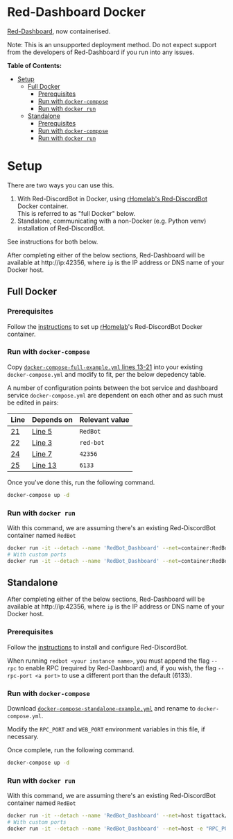 # Red-Dashboard Docker

[Red-Dashboard](https://github.com/Cog-Creators/Red-Dashboard), now containerised.

Note: This is an unsupported deployment method. Do not expect support from the developers of Red-Dashboard if you run into any issues.

**Table of Contents:**

- [Setup](#setup)
  - [Full Docker](#full-docker)
    - [Prerequisites](#prerequisites)
    - [Run with `docker-compose`](#run-with-docker-compose)
    - [Run with `docker run`](#run-with-docker-run)
  - [Standalone](#standalone)
    - [Prerequisites](#prerequisites-1)
    - [Run with `docker-compose`](#run-with-docker-compose-1)
    - [Run with `docker run`](#run-with-docker-run-1)

# Setup

There are two ways you can use this.

1. With Red-DiscordBot in Docker, using [rHomelab's Red-DiscordBot](https://hub.docker.com/r/rhomelab/red-discordbot) Docker container.  
  This is referred to as "full Docker" below.
2. Standalone, communicating with a non-Docker (e.g. Python venv) installation of Red-DiscordBot.

See instructions for both below.

After completing either of the below sections, Red-Dashboard will be available at http://ip:42356, where `ip` is the IP address or DNS name of your Docker host.

## Full Docker

### Prerequisites

Follow the [instructions](https://github.com/rHomelab/Red-DiscordBot-Docker#setup) to set up [rHomelab](https://github.com/rHomelab)'s Red-DiscordBot Docker container.

### Run with `docker-compose`

Copy [`docker-compose-full-example.yml` lines 13-21](docker-compose-full-example.yml#L13-L21) into your existing `docker-compose.yml` and modify to fit, per the below depedency table.

A number of configuration points between the bot service and dashboard service `docker-compose.yml` are dependent on each other and as such must be edited in pairs:

| **Line**                                  | **Depends on**                               | **Relevant value** |
|-------------------------------------------|----------------------------------------------|--------------------|
| [21](docker-compose-full-example.yml#L21) | [Line 5](docker-compose-full-example.yml#L5) | `RedBot`           |
| [22](docker-compose-full-example.yml#L22) | [Line 3](docker-compose-full-example.yml#L3) | `red-bot`          |
| [24](docker-compose-full-example.yml#L24) | [Line 7](docker-compose-full-example.yml#L7) | `42356`            |
| [25](docker-compose-full-example.yml#L25) | [Line 13](docker-compose-full-example.yml#L13) | `6133`             |

Once you've done this, run the following command.

```bash
docker-compose up -d
```

### Run with `docker run`

With this command, we are assuming there's an existing Red-DiscordBot container named `RedBot`

```bash
docker run -it --detach --name 'RedBot_Dashboard' --net=container:RedBot tigattack/red-dashboard:latest
# With custom ports
docker run -it --detach --name 'RedBot_Dashboard' --net=container:RedBot -e "RPC_PORT=6133" -e "WEB_PORT=42356" tigattack/red-dashboard:latest
```

## Standalone

After completing either of the below sections, Red-Dashboard will be available at http://ip:42356, where `ip` is the IP address or DNS name of your Docker host.

### Prerequisites

Follow the [instructions](https://docs.discord.red/en/latest/install_guides/) to install and configure Red-DiscordBot.

When running `redbot <your instance name>`, you must append the flag `--rpc` to enable RPC (required by Red-Dashboard) and, if you wish, the flag `--rpc-port <a port>` to use a different port than the default (6133).

### Run with `docker-compose`

Download [`docker-compose-standalone-example.yml`](docker-compose-standalone-example.yml#L13-L21) and rename to `docker-compose.yml`.

Modify the `RPC_PORT` and `WEB_PORT` environment variables in this file, if necessary.

Once complete, run the following command.

```bash
docker-compose up -d
```

### Run with `docker run`

With this command, we are assuming there's an existing Red-DiscordBot container named `RedBot`

```bash
docker run -it --detach --name 'RedBot_Dashboard' --net=host tigattack/red-dashboard:latest
# With custom ports
docker run -it --detach --name 'RedBot_Dashboard' --net=host -e "RPC_PORT=6133" -e "WEB_PORT=42356" tigattack/red-dashboard:latest
```

